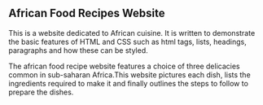 ## African Food Recipes Website

This is a website dedicated to African cuisine. It is written to demonstrate the basic features of HTML and CSS such as html tags, lists, headings, paragraphs and how these can be styled.

The african food recipe website features a choice of three delicacies common in sub-saharan Africa.This website pictures each dish, lists the ingredients required to make it and finally outlines the steps to follow to prepare the dishes.
